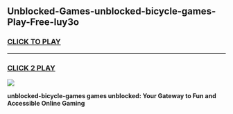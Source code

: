 
## Unblocked-Games-unblocked-bicycle-games-Play-Free-luy3o
<h3>
<a href="https://premium76.site?title=unblocked-bicycle-games&ref=12A">CLICK TO PLAY</a></h3>
<hr>

<h3>
<a href="https://premium76.site?title=unblocked-bicycle-games&ref=12A">CLICK 2 PLAY</a>
  
</h3>

<a href="https://premium76.site?title=unblocked-bicycle-games&ref=12A"><img src="https://clearcache.store/games.png"></a>


**unblocked-bicycle-games games unblocked: Your Gateway to Fun and Accessible Online Gaming**
